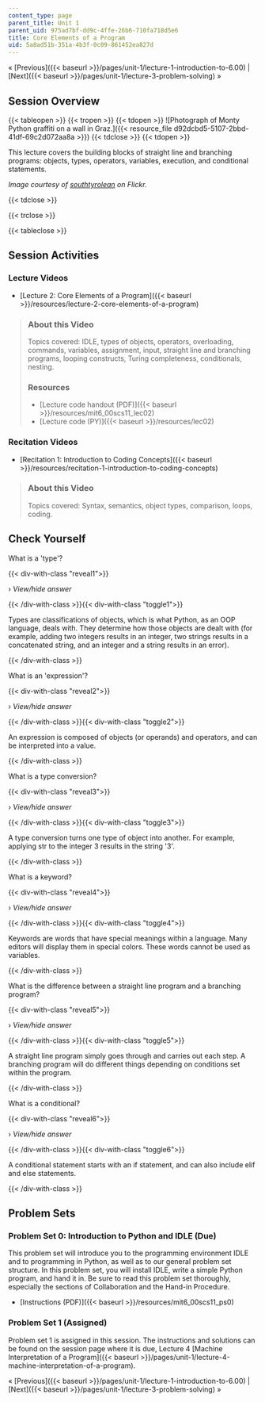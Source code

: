 ```yaml
---
content_type: page
parent_title: Unit 1
parent_uid: 975ad7bf-dd9c-4ffe-26b6-710fa718d5e6
title: Core Elements of a Program
uid: 5a8ad51b-351a-4b3f-0c09-861452ea827d
---
```


« [Previous]({{< baseurl >}}/pages/unit-1/lecture-1-introduction-to-6.00) | [Next]({{< baseurl >}}/pages/unit-1/lecture-3-problem-solving) »

Session Overview
----------------

{{< tableopen >}}
{{< tropen >}}
{{< tdopen >}}
![Photograph of Monty Python graffiti on a wall in Graz.]({{< resource_file d92dcbd5-5107-2bbd-41df-69c2d072aa8a >}})
{{< tdclose >}}
{{< tdopen >}}


This lecture covers the building blocks of straight line and branching programs: objects, types, operators, variables, execution, and conditional statements.

_Image courtesy of [southtyrolean](http://www.flickr.com/photos/schoffer/196079076/) on Flickr._


{{< tdclose >}}

{{< trclose >}}

{{< tableclose >}}

Session Activities
------------------

### Lecture Videos

*   [Lecture 2: Core Elements of a Program]({{< baseurl >}}/resources/lecture-2-core-elements-of-a-program)

> ### About this Video
> 
> Topics covered: IDLE, types of objects, operators, overloading, commands, variables, assignment, input, straight line and branching programs, looping constructs, Turing completeness, conditionals, nesting.
> 
> ### Resources
> 
> *   [Lecture code handout (PDF)]({{< baseurl >}}/resources/mit6_00scs11_lec02)
> *   [Lecture code (PY)]({{< baseurl >}}/resources/lec02)

### Recitation Videos

*   [Recitation 1: Introduction to Coding Concepts]({{< baseurl >}}/resources/recitation-1-introduction-to-coding-concepts)

> ### About this Video
> 
> Topics covered: Syntax, semantics, object types, comparison, loops, coding.

Check Yourself
--------------

What is a 'type'?

{{< div-with-class "reveal1">}}

› _View/hide answer_

{{< /div-with-class >}}{{< div-with-class "toggle1">}}

Types are classifications of objects, which is what Python, as an OOP language, deals with. They determine how those objects are dealt with (for example, adding two integers results in an integer, two strings results in a concatenated string, and an integer and a string results in an error).

{{< /div-with-class >}}

What is an 'expression'?

{{< div-with-class "reveal2">}}

› _View/hide answer_

{{< /div-with-class >}}{{< div-with-class "toggle2">}}

An expression is composed of objects (or operands) and operators, and can be interpreted into a value.

{{< /div-with-class >}}

What is a type conversion?

{{< div-with-class "reveal3">}}

› _View/hide answer_

{{< /div-with-class >}}{{< div-with-class "toggle3">}}

A type conversion turns one type of object into another. For example, applying str to the integer 3 results in the string '3'.

{{< /div-with-class >}}

What is a keyword?

{{< div-with-class "reveal4">}}

› _View/hide answer_

{{< /div-with-class >}}{{< div-with-class "toggle4">}}

Keywords are words that have special meanings within a language. Many editors will display them in special colors. These words cannot be used as variables.

{{< /div-with-class >}}

What is the difference between a straight line program and a branching program?

{{< div-with-class "reveal5">}}

› _View/hide answer_

{{< /div-with-class >}}{{< div-with-class "toggle5">}}

A straight line program simply goes through and carries out each step. A branching program will do different things depending on conditions set within the program.

{{< /div-with-class >}}

What is a conditional?

{{< div-with-class "reveal6">}}

› _View/hide answer_

{{< /div-with-class >}}{{< div-with-class "toggle6">}}

A conditional statement starts with an if statement, and can also include elif and else statements.

{{< /div-with-class >}}

Problem Sets
------------

### Problem Set 0: Introduction to Python and IDLE (Due)

This problem set will introduce you to the programming environment IDLE and to programming in Python, as well as to our general problem set structure. In this problem set, you will install IDLE, write a simple Python program, and hand it in. Be sure to read this problem set thoroughly, especially the sections of Collaboration and the Hand-in Procedure.

*   [Instructions (PDF)]({{< baseurl >}}/resources/mit6_00scs11_ps0)

### Problem Set 1 (Assigned)

Problem set 1 is assigned in this session. The instructions and solutions can be found on the session page where it is due, Lecture 4 [Machine Interpretation of a Program]({{< baseurl >}}/pages/unit-1/lecture-4-machine-interpretation-of-a-program).

« [Previous]({{< baseurl >}}/pages/unit-1/lecture-1-introduction-to-6.00) | [Next]({{< baseurl >}}/pages/unit-1/lecture-3-problem-solving) »